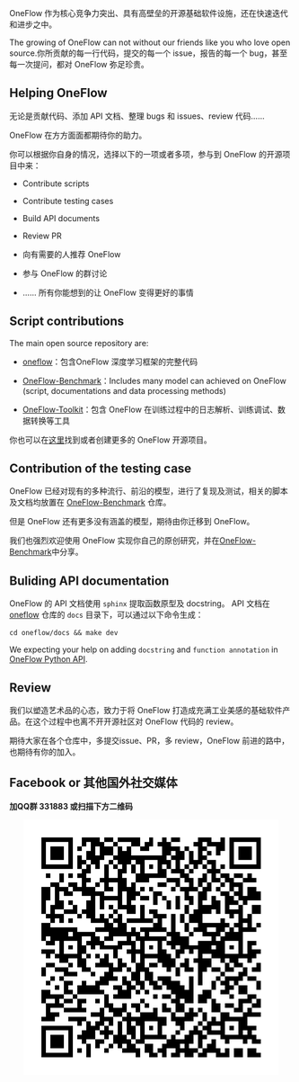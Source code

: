 

OneFlow 作为核心竞争力突出、具有高壁垒的开源基础软件设施，还在快速迭代和进步之中。

The growing of OneFlow can not without our friends like you who love open source.你所贡献的每一行代码，提交的每一个 issue，报告的每一个 bug，甚至每一次提问，都对 OneFlow 弥足珍贵。

## Helping OneFlow

无论是贡献代码、添加 API 文档、整理 bugs 和 issues、review 代码……

OneFlow 在方方面面都期待你的助力。

你可以根据你自身的情况，选择以下的一项或者多项，参与到 OneFlow 的开源项目中来：

* Contribute scripts

* Contribute testing cases

* Build API documents

* Review PR

* 向有需要的人推荐 OneFlow

* 参与 OneFlow 的群讨论

* …… 所有你能想到的让 OneFlow 变得更好的事情


## Script contributions
The main open source repository are:

* [oneflow](https://github.com/Oneflow-Inc/oneflow)：包含OneFlow 深度学习框架的完整代码

* [OneFlow-Benchmark](https://github.com/Oneflow-Inc/OneFlow-Benchmark)：Includes many model can achieved on OneFlow (script, documentations and data processing methods)

* [OneFlow-Toolkit](https://github.com/Oneflow-Inc/oneflow_toolkit)：包含 OneFlow 在训练过程中的日志解析、训练调试、数据转换等工具

你也可以在[这里](https://github.com/Oneflow-Inc)找到或者创建更多的 OneFlow 开源项目。

## Contribution of the testing case

OneFlow 已经对现有的多种流行、前沿的模型，进行了复现及测试，相关的脚本及文档均放置在 [OneFlow-Benchmark](https://github.com/Oneflow-Inc/OneFlow-Benchmark) 仓库。

但是 OneFlow 还有更多没有涵盖的模型，期待由你迁移到 OneFlow。

我们也强烈欢迎使用 OneFlow 实现你自己的原创研究，并在[OneFlow-Benchmark](https://github.com/Oneflow-Inc/OneFlow-Benchmark)中分享。

## Buliding API documentation
OneFlow 的 API 文档使用 `sphinx` 提取函数原型及 docstring。 API 文档在 [oneflow](https://github.com/Oneflow-Inc/oneflow) 仓库的 `docs` 目录下，可以通过以下命令生成：

```shell
cd oneflow/docs && make dev
```

We expecting your help on adding `docstring` and `function annotation` in [OneFlow Python API](https://github.com/Oneflow-Inc/oneflow/tree/develop/oneflow/python).

## Review
我们以塑造艺术品的心态，致力于将 OneFlow 打造成充满工业美感的基础软件产品。在这个过程中也离不开开源社区对 OneFlow 代码的 review。

期待大家在各个仓库中，多提交issue、PR，多 review，OneFlow 前进的路中，也期待有你的加入。

## Facebook or 其他国外社交媒体

**加QQ群 331883 或扫描下方二维码**

<div align="center">
    <img src="imgs/qq_group.png" align='center'/>
</div>